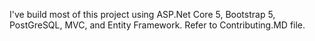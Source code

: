 I've build most of this project using ASP.Net Core 5, Bootstrap 5, PostGreSQL, MVC, and Entity Framework. Refer to Contributing.MD file.
